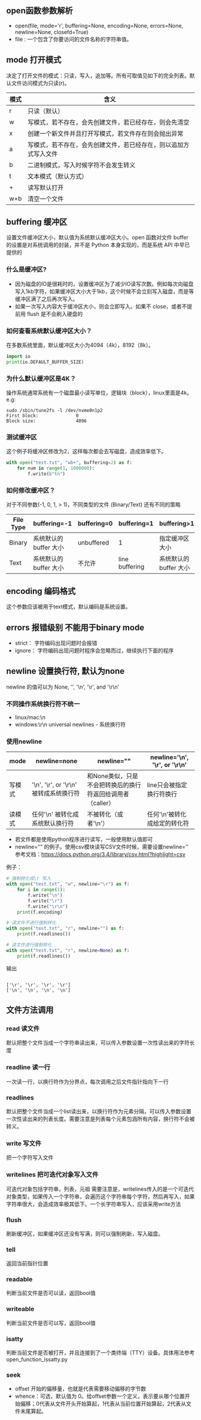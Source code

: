 ## open函数参数解析
- open(file, mode='r', buffering=None, encoding=None, errors=None, newline=None, closefd=True)
- file : 一个包含了你要访问的文件名称的字符串值。
## mode 打开模式
决定了打开文件的模式：只读，写入，追加等。所有可取值见如下的完全列表。默认文件访问模式为只读(r)。

|  模式   | 含义  |
|  ----  | ----  |
| r      | 只读（默认） |
| w      | 写模式，若不存在，会先创建文件，若已经存在，则会先清空 |
| x      | 创建一个新文件并且打开写模式，若文件存在则会抛出异常 |
| a      | 写模式，若不存在，会先创建文件，若已经存在，则以追加方式写入文件  |
| b      | 二进制模式，写入时候字符不会发生转义|
| t      | 文本模式（默认方式） |
| +      | 读写默认打开 |
|w+b     | 清空一个文件 |

## buffering 缓冲区
设置文件缓冲区大小，默认值为系统默认缓冲区大小。open 函数对文件 buffer 的设置是对系统调用的封装，并不是 Python 本身实现的，而是系统 API 中早已提供的

### 什么是缓冲区?
- 因为磁盘的IO是很耗时的，设置缓冲区为了减少IO读写次数。例如每次向磁盘写入1kb字符，如果缓冲区大小大于1kb，这个时候不会立刻写入磁盘，而是等缓冲区满了之后再次写入。
- 如果一次写入内容大于缓冲区大小，则会立即写入。如果不 close，或者不提前用 flush 是不会刷入硬盘的

### 如何查看系统默认缓冲区大小？
在多数系统里面，默认缓冲区大小为4094（4k），8192（8k）。
```python
import io
print(io.DEFAULT_BUFFER_SIZE)
```
### 为什么默认缓冲区是4K？
操作系统通常系统有一个磁盘最小读写单位，逻辑块（block），linux里面是4k。
e.g:
```shell script
sudo /sbin/tune2fs -l /dev/nvme0n1p2
First block:              0
Block size:               4096
```

### 测试缓冲区
这个例子将缓冲区修改为2，这样每次都会去写磁盘，造成效率低下。
```python
with open("test.txt", "wb+", buffering=2) as f:
    for num in range(1, 1000000):
        f.write(b"tn")
```

### 如何修改缓冲区？
对于不同参数(-1, 0, 1, > 1)，不同类型的文件 (Binary/Text) 还有不同的策略

|  File Type   | buffering=-1  | buffering=0| buffering=1  | buffering>1  |
|  ----  | ----  | ----  | ---- | ----  |
| Binary | 系统默认的 buffer 大小 |	unbuffered	| 1| 指定缓冲区大小
| Text  | 系统默认的 buffer 大小 | 不允许 | line buffering |	系统默认的 buffer 大小

## encoding 编码格式
这个参数应该被用于text模式，默认编码是系统设置。

## errors 报错级别 不能用于binary mode
- strict： 字符编码出现问题时会报错
- ignore： 字符编码出现问题时程序会忽略而过，继续执行下面的程序

## newline 设置换行符, 默认为none
newline 的值可以为 None, '', '\n', '\r', and '\r\n'
### 不同操作系统换行符不统一
- linux/mac:\n   
- windows:\r\n
universal newlines - 系统换行符
### 使用newline

|  mode   | newline=none  | newline="" | newline='\n', '\r', or '\r\n' |
|  ----  | ----  | ----  | ---- |
| 写模式 | '\n', '\r', or '\r\n' 被转成系统换行符 | 和None类似，只是不会把转换后的换行符返回给调用者（caller）		| line只会被指定换行符换行|
| 读模式  | 任何'\n' 被转化成系统默认换行符| 不被转化（或者'\n'） | 任何'\n'被转化成给定的转化符|	

- 若文件都是使用python程序进行读写，一般使用默认值即可
- newline="" 的例子。使用csv模块读写CSV文件时候，需要设置newline='' 参考文档：https://docs.python.org/3.4/library/csv.html?highlight=csv

例子：
```python
# 强制转化成\r 写入
with open("test.txt", "w", newline="\r") as f:
    for i in range(1):
        f.write("\n")
        f.write("\r")
        f.write("\r\n")
    print(f.encoding)

# 读文件不进行强制转化
with open("test.txt", "r", newline="") as f:
    print(f.readlines())

# 读文件进行强制转化
with open("test.txt", "r", newline=None) as f:
    print(f.readlines())
```
输出
```

['\r', '\r', '\r', '\r']
['\n', '\n', '\n', '\n']
```

## 文件方法调用
### read 读文件
默认把整个文件当成一个字符串读出来，可以传入参数设置一次性读出来的字符长度
### readline 读一行
一次读一行，以换行符作为分界点，每次调用之后文件指针指向下一行
### readlines 
默认把整个文件当成一个list读出来，以换行符作为元素分隔，可以传入参数设置一次性读出来的列表长度。需要注意是列表每个元素包涵所有内容，换行符不会被转义。
### write 写文件
把一个字符写入文件
### writelines 把可迭代对象写入文件
可迭代对象包括字符串，列表，元祖
需要注意是，writelines传入的是一个可迭代对象类型，如果传入一个字符串，会遍历这个字符串每个字符，然后再写入，如果字符串很大，会造成效率极其低下。一个长字符串写入，应该采用write方法
### flush
刷新缓冲区，如果缓冲区还没有写满，则可以强制刷新，写入磁盘。
### tell
返回当前指针位置
### readable
判断当前文件是否可以读，返回bool值
### writeable
判断当前文件是否可以写，返回bool值
### isatty
判断当前文件是否被打开，并且连接到了一个类终端（TTY）设备。具体用法参考open_function_issatty.py
### seek
- offset 开始的偏移量，也就是代表需要移动偏移的字节数
- whence：可选，默认值为 0。给offset参数一个定义，表示要从哪个位置开始偏移；0代表从文件开头开始算起，1代表从当前位置开始算起，2代表从文件末尾算起。
